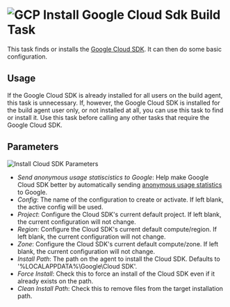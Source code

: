 # ![GCP][GCPLogo] Install Google Cloud Sdk Build Task

This task finds or installs the [Google Cloud SDK][CloudSdk].
It can then do some basic configuration.

## Usage

If the Google Cloud SDK is already installed for all users on the build agent,
this task is unnecessary. If, however, the Google Cloud SDK is installed for
the build agent user only, or not installed at all, you can use this task to find
or install it. Use this task before calling any other tasks that require the Google
Cloud SDK.

## Parameters

![Install Cloud SDK Parameters][InstallCloudSdkParameters]

  - *Send anonymous usage statiscistics to Google*: Help make Google Cloud SDK better
  by automatically sending [anonymous usage statistics][UsageStats]
  to Google.
  - *Config*: The name of the configuration to create or activate. If left blank, the
  active config will be used.
  - *Project*: Configure the Cloud SDK's current default project. If left blank, the
  current configuration will not change.
  - *Region*: Configure the Cloud SDK's current default compute/region. If left blank,
  the current configuration will not change.
  - *Zone*: Configure the Cloud SDK's current default compute/zone. If left blank,
  the current configuration will not change.
  - *Install Path*: The path on the agent to install the Cloud SDK. Defaults to '%LOCALAPPDATA%\\Google\\Cloud SDK'.
  - *Force Install*: Check this to force an install of the Cloud SDK even if it already exists on the path.
  - *Clean Install Path*: Check this to remove files from the target installation path.

[GCPLogo]: ../images/cloud_64x64.png
[InstallCloudSdkParameters]: ../image/screenshots/install-cloud-sdk-inputs.png
[CloudSdk]: https://cloud.google.com/sdk
[UsageStats]: https://cloud.google.com/sdk/usage-statistics
